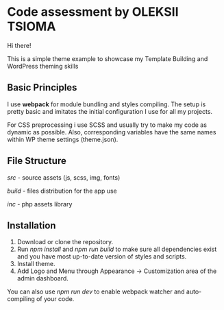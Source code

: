 # Code assessment by OLEKSII TSIOMA 

Hi there!

This is a simple theme example to showcase my Template Building and WordPress theming skills


## Basic Principles

I use __webpack__ for module bundling and styles compiling. The setup is pretty basic and imitates the initial configuration I use for all my projects.

For CSS preprocessing i use SCSS and usually try to make my code as dynamic as possible. Also, corresponding variables have the same names within WP theme settings (theme.json).



## File Structure 

*src* - source assets (js, scss, img, fonts)

*build* - files distribution for the app use

*inc* - php assets library


## Installation

1. Download or clone the repository.
2. Run *npm install* and *npm run build* to make sure all dependencies exist and you have most up-to-date version of styles and scripts.
3. Install theme.
4. Add Logo and Menu through Appearance -> Customization area of the admin dashboard.

You can also use *npm run dev* to enable webpack watcher and auto-compiling of your code.